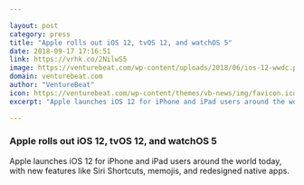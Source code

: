 ```yaml
---

layout: post
category: press
title: "Apple rolls out iOS 12, tvOS 12, and watchOS 5"
date: 2018-09-17 17:16:51
link: https://vrhk.co/2NilwS5
image: https://venturebeat.com/wp-content/uploads/2018/06/ios-12-wwdc.png?fit=2263%2C1272&strip=all
domain: venturebeat.com
author: "VentureBeat"
icon: https://venturebeat.com/wp-content/themes/vb-news/img/favicon.ico
excerpt: "Apple launches iOS 12 for iPhone and iPad users around the world today, with new features like Siri Shortcuts, memojis, and redesigned native apps."

---
```


### Apple rolls out iOS 12, tvOS 12, and watchOS 5

Apple launches iOS 12 for iPhone and iPad users around the world today, with new features like Siri Shortcuts, memojis, and redesigned native apps.